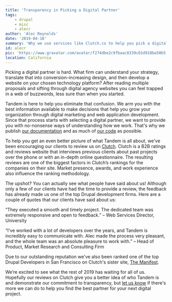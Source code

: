 ```yaml
---
title: 'Transparency in Picking a Digital Partner'
tags:
    - drupal
    - misc
    - alecr
author: 'Alec Reynolds'
date: '2019-04-18'
summary: 'Why we use services like Clutch.co to help you pick a digital partner faster.'
id: alecr
pic: 'https://www.gravatar.com/avatar/f274dbe2c9fbaac8339c01d918ba50b5'
location: California
---
```


Picking a digital partner is hard. What firm can understand your strategy, translate that into conversion-increasing design, and then develop a website on your chosen technology platform? After reading multiple proposals and sifting through digital agency websites you can feel trapped in a web of buzzwords, less sure than when you started.

Tandem is here to help you eliminate that confusion. We arm you with the best information available to make decisions that help you grow your organization through digital marketing and web application development. Since that process starts with selecting a digital partner, we want to provide you with no-nonsense ways of understanding how we work. That's why we publish [our documentation](https://docs.thinktandem.io) and as much of [our code](https://github.com/thinktandem) as possible.

To help you get an even better picture of what Tandem is all about, we've been encouraging our clients to review us on [Clutch](https://clutch.co/profile/think-tandem). Clutch is a B2B ratings and reviews website that interviews previous clients about past projects over the phone or with an in-depth online questionnaire. The resulting reviews are one of the biggest factors in Clutch’s rankings for the companies on their site. Market presence, awards, and work experience also influence the ranking methodology.

The upshot? You can actually see what people have said about us! Although only a few of our clients have had the time to provide a review, the feedback has already made us one of the top Drupal development firms. Here are a couple of quotes that our clients have said about us:

“They executed a smooth and timely project. The dedicated team was extremely responsive and open to feedback.” – Web Services Director, University

“I've worked with a lot of developers over the years, and Tandem is incredibly easy to communicate with. Alec made the process very pleasant, and the whole team was an absolute pleasure to work with.” – Head of Product, Market Research and Consulting Firm

Due to our outstanding reputation we've also been ranked one of the top Drupal Developers in San Francisco on Clutch's sister site, [The Manifest](https://themanifest.com).

We’re excited to see what the rest of 2019 has waiting for all of us. Hopefully our reviews on Clutch give you a better idea of who Tandem is and demonstrate our commitment to transparency, but [let us know](/contact) if there's more we can do to help you find the best partner for your next digital project.
